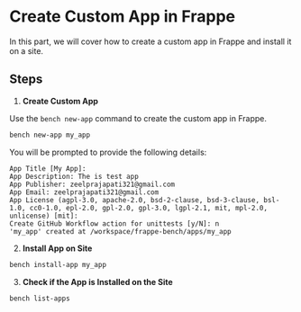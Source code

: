 # Create Custom App in Frappe

In this part, we will cover how to create a custom app in Frappe and install it on a site.

## Steps

1. **Create Custom App**

Use the `bench new-app` command to create the custom app in Frappe.

```bash
bench new-app my_app
```

You will be prompted to provide the following details:

```
App Title [My App]: 
App Description: The is test app
App Publisher: zeelprajapati321@gmail.com
App Email: zeelprajapati321@gmail.com
App License (agpl-3.0, apache-2.0, bsd-2-clause, bsd-3-clause, bsl-1.0, cc0-1.0, epl-2.0, gpl-2.0, gpl-3.0, lgpl-2.1, mit, mpl-2.0, unlicense) [mit]: 
Create GitHub Workflow action for unittests [y/N]: n
'my_app' created at /workspace/frappe-bench/apps/my_app
```

2. **Install App on Site**

```bash
bench install-app my_app
```

3. **Check if the App is Installed on the Site**

```bash
bench list-apps
```